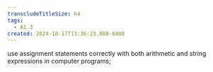 ```yaml
---
transcludeTitleSize: h4
tags:
  - A1.3
created: 2024-10-17T13:36:23.000-0400
---
```

use assignment statements correctly with both arithmetic and string expressions in computer programs;